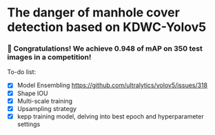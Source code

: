# The danger of manhole cover detection based on KDWC-Yolov5
### 🧨 Congratulations! We achieve 0.948 of mAP on 350 test images in a competition!
 To-do list:
 - [x] Model Ensembling
 https://github.com/ultralytics/yolov5/issues/318
 - [x] Shape IOU
 - [x] Multi-scale training
 - [x] Upsampling strategy
 - [x] kepp training model, delving into best epoch and hyperparameter settings
